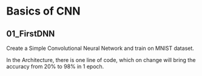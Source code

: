 # Basics of CNN

## 01_FirstDNN

Create a Simple Convolutional Neural Network and train on MNIST dataset.

In the Architecture, there is one line of code, which on change will bring the accuracy from 20% to 98% in 1 epoch.

